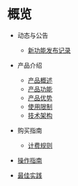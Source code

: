 # 概览

- 动态与公告

  - [新功能发布记录](UCVR/newfunctions/newfunctions.md)
- 产品介绍

  - [产品概述](UCVR/intro/description.md)
  - [产品功能](UCVR/intro/function.md)
  - [产品优势](UCVR/intro/advantages.md)
  - [使用限制](UCVR/intro/limit.md)
  - [技术架构](UCVR/intro/architecture.md)
- 购买指南
  - [计费规则](UCVR/buy/charge.md)
- [操作指南](UCVR/guide/guide.md)
- [最佳实践](UCVR/bestpractice/bestpractice.md)

